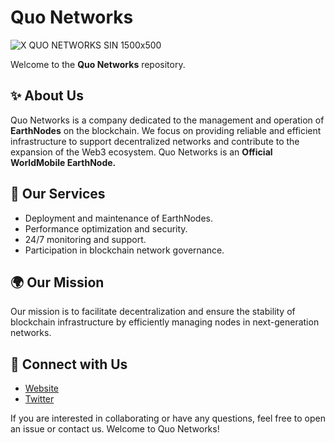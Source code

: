 # Quo Networks 
![X QUO NETWORKS SIN 1500x500](https://github.com/user-attachments/assets/4a3395fa-4c5a-4da2-81e3-93450c8b62e2)

Welcome to the **Quo Networks** repository.

## ✨ About Us
Quo Networks is a company dedicated to the management and operation of **EarthNodes** on the blockchain. We focus on providing reliable and efficient infrastructure to support decentralized networks and contribute to the expansion of the Web3 ecosystem.
Quo Networks is an **Official WorldMobile EarthNode.**

## 🔧 Our Services
- Deployment and maintenance of EarthNodes.
- Performance optimization and security.
- 24/7 monitoring and support.
- Participation in blockchain network governance.

## 🌍 Our Mission
Our mission is to facilitate decentralization and ensure the stability of blockchain infrastructure by efficiently managing nodes in next-generation networks.

## 🔗 Connect with Us
- [Website](https://quo.earth)
- [Twitter](https://x.com/QuoEarth/)

If you are interested in collaborating or have any questions, feel free to open an issue or contact us. Welcome to Quo Networks!



